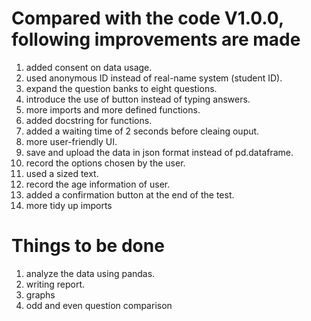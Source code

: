 # Compared with the code V1.0.0, following improvements are made
1. added consent on data usage.
2. used anonymous ID instead of real-name system (student ID).
3. expand the question banks to eight questions.
4. introduce the use of button instead of typing answers.
5. more imports and more defined functions.
6. added docstring for functions. 
7. added a waiting time of 2 seconds before cleaing ouput.
8. more user-friendly UI.
9. save and upload the data in json format instead of pd.dataframe.
10. record the options chosen by the user.
11. used a sized text.
12. record the age information of user.
13. added a confirmation button at the end of the test.
14. more tidy up imports

# Things to be done
1. analyze the data using pandas.
2. writing report.
3. graphs
4. odd and even question comparison
